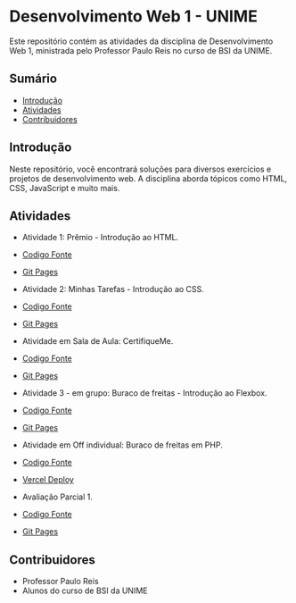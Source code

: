 # Desenvolvimento Web 1 - UNIME

Este repositório contém as atividades da disciplina de Desenvolvimento Web 1, ministrada pelo Professor Paulo Reis no curso de BSI da UNIME.

## Sumário
- [Introdução](#introdução)
- [Atividades](#atividades)
- [Contribuidores](#contribuidores)

## Introdução
Neste repositório, você encontrará soluções para diversos exercícios e projetos de desenvolvimento web. A disciplina aborda tópicos como HTML, CSS, JavaScript e muito mais.

## Atividades
- Atividade 1: Prêmio - Introdução ao HTML.
- [Codigo Fonte](https://github.com/MichelNsouza/Web1Unime/tree/main/Atividade1) 
- [Git Pages](https://michelnsouza.github.io/Web1Unime/Atividade1/index.html)

- Atividade 2: Minhas Tarefas - Introdução ao CSS.
- [Codigo Fonte](https://github.com/MichelNsouza/Web1Unime/blob/main/Atividade2) 
- [Git Pages](https://michelnsouza.github.io/Web1Unime/Atividade2/index.html)

- Atividade em Sala de Aula: CertifiqueMe.
- [Codigo Fonte](https://github.com/MichelNsouza/Web1Unime/blob/main/AtividadeSaladeAula/Atividade1/index.html) 
- [Git Pages](https://michelnsouza.github.io/Web1Unime/AtividadeSaladeAula/Atividade1/index.html)

- Atividade 3 - em grupo: Buraco de freitas - Introdução ao Flexbox.
- [Codigo Fonte](https://github.com/MichelNsouza/Atividade-3-web)
- [Git Pages](https://buracodefreitas.vercel.app/)
-  Atividade em Off individual: Buraco de freitas em PHP.
- [Codigo Fonte](https://github.com/MichelNsouza/Buraco-de-freitas)
- [Vercel Deploy](https://buraco-de-freitas.vercel.app/)

- Avaliação Parcial 1.
- [Codigo Fonte](https://github.com/MichelNsouza/parcialweb1)
- [Git Pages](https://michelnsouza.github.io/parcialweb1/)
  
## Contribuidores
- Professor Paulo Reis
- Alunos do curso de BSI da UNIME
